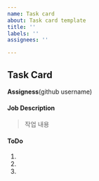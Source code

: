 ```yaml
---
name: Task card
about: Task card template
title: ''
labels: ''
assignees: ''

---
```


## Task Card
**Assigness**(github username)
#### Job Description
> 작업 내용
#### ToDo
1.
2.
3.
